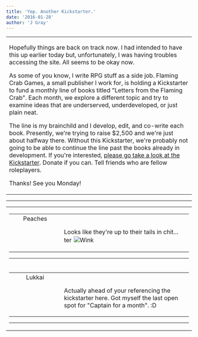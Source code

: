 ```yaml
---
title: 'Yep. Another Kickstarter.'
date: '2016-01-28'
author: 'J Gray'
---
```


<div>
<!-- Main content here -->
<table border="0" class="post"><tbody><tr><td>
   
   <div class="post_body">
       <p>Hopefully things are back on track now. I had intended to have this up earlier today but, unfortunately, I was having troubles accessing the site. All seems to be okay now.</p><p>As some of you know, I write RPG stuff as a side job. Flaming Crab Games, a small publisher I work for, is holding a Kickstarter to fund a monthly line of books titled "Letters from the Flaming Crab". Each month, we explore a different topic and try to examine ideas that are underserved, underdeveloped, or just plain neat.</p><p>The line is my brainchild and I develop, edit, and co-write each book. Presently, we're trying to raise $2,500 and we're just about halfway there. Without this Kickstarter, we're probably not going to be able to continue the line past the books already in development. If you're interested, <a href="https://www.kickstarter.com/projects/1456806822/letters-from-the-flaming-crab-2016-for-the-pathfin" target="_blank">please go take a look at the Kickstarter</a>. Donate if you can. Tell friends who are fellow roleplayers.</p><p>Thanks! See you Monday!</p>
   </div>
   </td></tr>
   </tbody></table><hr><table style="width:100%; border:0;" class="comment_table"><tbody><tr><td width="100%"><a name=""> </a><div style="width:100%;" class="comment"><table border="0" width="100%"><tbody><tr><td align="center" valign="top" width="125">
<span class="comment_title"><center>Peaches<br></center><a name="2307">&nbsp;</a></span><br>
<center><img src="https://www.gravatar.com/avatar.php?gravatar_id=804a5ed926f21aa257aeecc4133cfd45&amp;default=http%3A%2F%2Fmysteriesofthearcana.com%2Ftemplates%2Fmain%2Fimages%2Favatar.gif&amp;size=80&amp;rating=g" border="0" alt=""></center>
</td>
<td valign="top">


<p class="comment_text"> </p><p class="comment_text"><br> Looks like they're up to their tails in chit... ter <img alt=" Wink " src="/smilies/wink1.gif" border="0" vspace="2" hspace="2"></p>
 

</td></tr></tbody></table>
<hr></div></td></tr><tr><td width="100%"><a name=""> </a><div style="width:100%;" class="comment"><table border="0" width="100%"><tbody><tr><td align="center" valign="top" width="125">
<span class="comment_title"><center>Lukkai<br></center><a name="2309">&nbsp;</a></span><br>
<center><img src="https://www.gravatar.com/avatar.php?gravatar_id=e01e7833e9dba61f3f3d11328040f997&amp;default=http%3A%2F%2Fmysteriesofthearcana.com%2Ftemplates%2Fmain%2Fimages%2Favatar.gif&amp;size=80&amp;rating=g" border="0" alt=""></center>
</td>
<td valign="top">


<p class="comment_text"> </p><p class="comment_text"><br> Actually ahead of your referencing the kickstarter here. Got myself the last open spot for "Captain for a month". :D<br></p>
 

</td></tr></tbody></table>
<hr></div></td></tr></tbody></table>
<!-- End main content -->
              </div>
